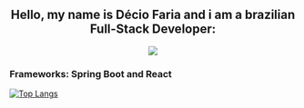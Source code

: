 
<h2 align="center">Hello, my name is Décio Faria and i am a brazilian Full-Stack Developer:</h2>
 <p align="center">
  <a >
    <img src="https://skillicons.dev/icons?i=git,nodejs,js,css,html,python,java,spring,react" />
    <h3>Frameworks: Spring Boot and React</h3>
  </a>
</p>

[![Top Langs](https://github-readme-stats.vercel.app/api/top-langs/?username=Dec1o&layout=compact)](https://github.com/anuraghazra/github-readme-stats)
